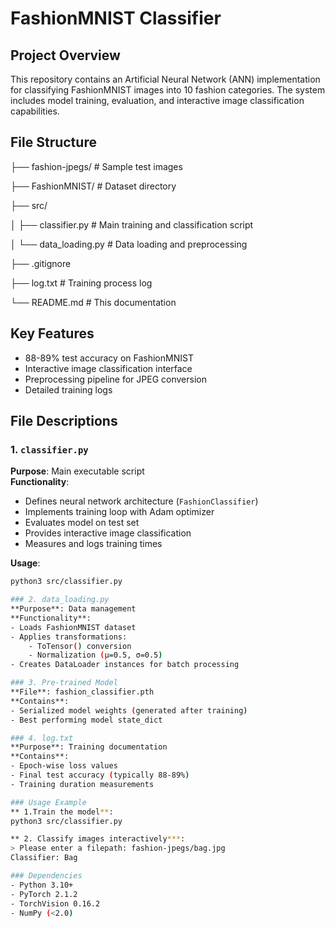 # FashionMNIST Classifier

## Project Overview
This repository contains an Artificial Neural Network (ANN) implementation for classifying FashionMNIST images into 10 fashion categories. The system includes model training, evaluation, and interactive image classification capabilities.

## File Structure

├── fashion-jpegs/ # Sample test images

├── FashionMNIST/ # Dataset directory

├── src/

│ ├── classifier.py # Main training and classification script

│ └── data_loading.py # Data loading and preprocessing

├── .gitignore

├── log.txt # Training process log

└── README.md # This documentation


## Key Features
- 88-89% test accuracy on FashionMNIST
- Interactive image classification interface
- Preprocessing pipeline for JPEG conversion
- Detailed training logs

## File Descriptions

### 1. `classifier.py`
**Purpose**: Main executable script  
**Functionality**:
- Defines neural network architecture (`FashionClassifier`)
- Implements training loop with Adam optimizer
- Evaluates model on test set
- Provides interactive image classification
- Measures and logs training times

**Usage**:
```bash
python3 src/classifier.py

### 2. data_loading.py
**Purpose**: Data management
**Functionality**:
- Loads FashionMNIST dataset
- Applies transformations:
    - ToTensor() conversion
    - Normalization (μ=0.5, σ=0.5)
- Creates DataLoader instances for batch processing

### 3. Pre-trained Model
**File**: fashion_classifier.pth
**Contains**:
- Serialized model weights (generated after training)
- Best performing model state_dict

### 4. log.txt
**Purpose**: Training documentation
**Contains**:
- Epoch-wise loss values
- Final test accuracy (typically 88-89%)
- Training duration measurements

### Usage Example
** 1.Train the model**:
python3 src/classifier.py

** 2. Classify images interactively***:
> Please enter a filepath: fashion-jpegs/bag.jpg
Classifier: Bag

### Dependencies
- Python 3.10+
- PyTorch 2.1.2
- TorchVision 0.16.2
- NumPy (<2.0)
